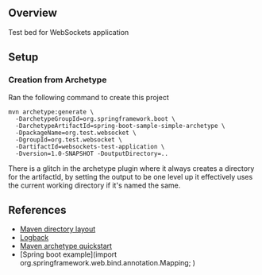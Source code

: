 ## Overview

Test bed for WebSockets application

## Setup

### Creation from Archetype

Ran the following command to create this project

```
mvn archetype:generate \
  -DarchetypeGroupId=org.springframework.boot \
  -DarchetypeArtifactId=spring-boot-sample-simple-archetype \
  -DpackageName=org.test.websocket \
  -DgroupId=org.test.websocket \
  -DartifactId=websockets-test-application \
  -Dversion=1.0-SNAPSHOT -DoutputDirectory=..
```

There is a glitch in the archetype plugin where it always creates a directory for the artifactId, by setting the 
output to be one level up it effectively uses the current working directory if it's named the same.


## References


* [Maven directory layout](https://maven.apache.org/guides/introduction/introduction-to-the-standard-directory-layout.html)
* [Logback](https://www.baeldung.com/logback)
* [Maven archetype quickstart](https://maven.apache.org/archetypes/maven-archetype-quickstart/)
* [Spring boot example](import org.springframework.web.bind.annotation.Mapping;
)



